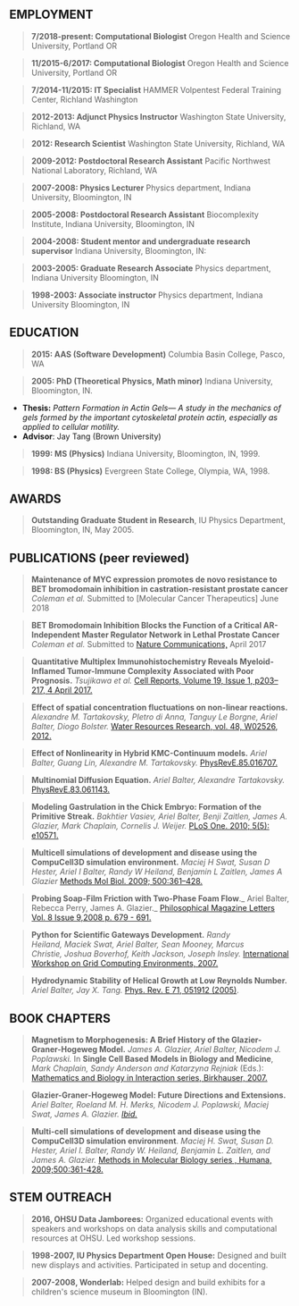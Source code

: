 
EMPLOYMENT
----------

>**7/2018-present: Computational Biologist** Oregon Health and Science University, Portland OR

>**11/2015-6/2017: Computational Biologist** Oregon Health and Science University, Portland OR  

>**7/2014-11/2015: IT Specialist** HAMMER Volpentest Federal Training
Center, Richland Washington  

>**2012-2013: Adjunct Physics Instructor** Washington State University,
Richland, WA  

>**2012: Research Scientist** Washington State University, Richland, WA  

>**2009-2012: Postdoctoral Research Assistant** Pacific Northwest
National Laboratory, Richland, WA

>**2007-2008: Physics Lecturer** Physics department, Indiana University,
Bloomington, IN

>**2005-2008: Postdoctoral Research Assistant** Biocomplexity Institute,
Indiana University, Bloomington, IN

>**2004-2008:  Student mentor and undergraduate research supervisor** Indiana University, Bloomington, IN:

>**2003-2005: Graduate Research Associate** Physics department, Indiana
University Bloomington, IN

>**1998-2003: Associate instructor** Physics department, Indiana
University Bloomington, IN

EDUCATION
---------

>**2015: AAS (Software Development)** Columbia Basin College, Pasco, WA

>**2005: PhD (Theoretical Physics, Math minor)** Indiana University,
Bloomington, IN.
-   **Thesis:** _Pattern Formation in Actin Gels— A study in the
    mechanics of gels formed by the important cytoskeletal protein
    actin, especially as applied to cellular motility._
-   **Advisor**: Jay Tang (Brown University)

>**1999: MS (Physics)** Indiana University, Bloomington, IN, 1999.

>**1998: BS (Physics)** Evergreen State College, Olympia, WA, 1998.

AWARDS
------

>**Outstanding Graduate Student in Research**, IU Physics Department,
Bloomington, IN, May 2005.

PUBLICATIONS (peer reviewed)
----------------------------

>**Maintenance of MYC expression promotes de novo resistance to BET bromodomain inhibition in castration-resistant prostate cancer** _Coleman et al._ Submitted to [Molecular Cancer Therapeutics] June 2018

>**BET Bromodomain Inhibition Blocks the Function of a Critical AR-Independent Master Regulator Network in Lethal Prostate Cancer**
_Coleman et al._ Submitted to [Nature Communications,]() April 2017

>**Quantitative Multiplex Immunohistochemistry Reveals Myeloid-Inflamed Tumor-Immune Complexity Associated with Poor Prognosis.** _Tsujikawa et
al._ [Cell Reports, Volume 19, Issue 1, p203–217, 4 April 2017.](https://www.cell.com/cell-reports/abstract/S2211-1247(17)30383-2)

>**Effect of spatial concentration fluctuations on non-linear reactions.** _Alexandre M. Tartakovsky, PIetro di Anna, Tanguy Le
Borgne, Ariel Balter, Diogo Bolster._ [Water Resources
Research, vol. 48, W02526, 2012.](https://agupubs.onlinelibrary.wiley.com/doi/full/10.1029/2011WR010720)

>**Effect of Nonlinearity in Hybrid KMC-Continuum models.** _Ariel
Balter, Guang Lin, Alexandre M. Tartakovsky._
[PhysRevE.85.016707.](https://journals.aps.org/pre/abstract/10.1103/PhysRevE.85.016707)

>**Multinomial Diffusion Equation.** _Ariel Balter, Alexandre
Tartakovsky._ [PhysRevE.83.061143.](https://journals.aps.org/pre/abstract/10.1103/PhysRevE.83.061143)

>**Modeling Gastrulation in the Chick Embryo: Formation of the Primitive
Streak.** _Bakhtier Vasiev, Ariel Balter, Benji Zaitlen, James A.
Glazier, Mark Chaplain, Cornelis J. Weijer._ [PLoS One. 2010; 5(5):
e10571.](http://journals.plos.org/plosone/article?id=10.1371/journal.pone.0010571)

>**Multicell simulations of development and disease using the
CompuCell3D simulation environment.** _Maciej H Swat, Susan D Hester,
Ariel I Balter, Randy W Heiland, Benjamin L Zaitlen, James A Glazier_
[Methods Mol Biol. 2009; 500:361–428.](https://www.ncbi.nlm.nih.gov/pmc/articles/PMC2739628/)

>**Probing Soap-Film Friction with Two-Phase Foam Flow**._ Ariel Balter,
Rebecca Perry, James A. Glazier._ [Philosophical Magazine Letters Vol. 8
Issue 9,2008 p. 679 - 691.](https://www.tandfonline.com/doi/abs/10.1080/09500830802322160)

>**Python for Scientific Gateways Development.** _Randy Heiland, Maciek
Swat, Ariel Balter, Sean Mooney, Marcus Christie, Joshua Boverhof, Keith
Jackson, Joseph Insley._ [International Workshop on Grid Computing
Environments, 2007.](https://www.semanticscholar.org/paper/Python-for-Scientific-Gateways-Development-Heiland-Swat/a51780066ad67f5bc6857e9fbd7391ed1599508d)

>**Hydrodynamic Stability of Helical Growth at Low Reynolds Number.**
_Ariel Balter, Jay X. Tang._ [Phys. Rev. E 71, 051912
(2005)](https://journals.aps.org/pre/abstract/10.1103/PhysRevE.71.051912).






BOOK CHAPTERS
-------------

>**Magnetism to Morphogenesis: A Brief History of the Glazier-Graner-Hogeweg Model.** _James A. Glazier, Ariel Balter, Nicodem
J. Poplawski._ In **Single Cell Based Models in Biology and Medicine**,
_Mark Chaplain, Sandy Anderson and Katarzyna Rejniak_ (Eds.): [Mathematics
and Biology in Interaction series, Birkhauser, 2007.]()

>**Glazier-Graner-Hogeweg Model: Future Directions and Extensions.**
_Ariel Balter, Roeland M. H. Merks, Nicodem J. Poplawski, Maciej Swat,
James A. Glazier._ [_Ibid._]()

>**Multi-cell simulations of development and disease using the
CompuCell3D simulation environment**. _Maciej H. Swat, Susan D. Hester,
Ariel I. Balter, Randy W. Heiland, Benjamin L. Zaitlen, and James A.
Glazier._ [Methods in Molecular Biology series , Humana, 2009;500:361-428.]()

STEM OUTREACH
-------------

>**2016, OHSU Data Jamborees:** Organized educational events with
speakers and workshops on data analysis skills and computational
resources at OHSU. Led workshop sessions.

>**1998-2007, IU Physics Department Open House:** Designed and built new
displays and activities. Participated in setup and docenting.

>**2007-2008, Wonderlab:** Helped design and build exhibits for a
children's science museum in Bloomington (IN).
